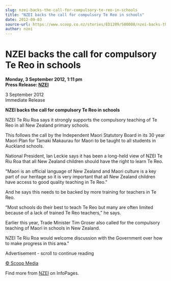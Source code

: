 ```yaml
---
slug: nzei-backs-the-call-for-compulsory-te-reo-in-schools
title: "NZEI backs the call for compulsory Te Reo in schools"
date: 2012-09-03
source-url: https://www.scoop.co.nz/stories/ED1209/S00008/nzei-backs-the-call-for-compulsory-te-reo-in-schools.htm
author: nzei
---
```

NZEI backs the call for compulsory Te Reo in schools
====================================================

**Monday, 3 September 2012, 1:11 pm**  
**Press Release: [NZEI](https://info.scoop.co.nz/NZEI)**

3 September 2012  
Immediate Release

**NZEI backs the call for compulsory Te Reo in schools**

  
NZEI Te Riu Roa says it strongly supports the compulsory teaching of Te Reo in all New Zealand primary schools.

This follows the call by the Independent Maori Statutory Board in its 30 year Maori Plan for Tamaki Makaurau for Maori to be taught to all students in Auckland schools.

National President, Ian Leckie says it has been a long-held view of NZEI Te Riu Roa that all New Zealand children should have the right to learn Te Reo.

\"Maori is an official language of New Zealand and Maori culture is a key part of our heritage so it is very important that all New Zealand children have access to good quality teaching in Te Reo."

And he says this needs to be backed by more training for teachers in Te Reo.

“Most schools do their best to teach Te Reo but many are often limited because of a lack of trained Te Reo teachers,” he says.

Earlier this year, Trade Minister Tim Groser also called for the compulsory teaching of Maori in schools in New Zealand.

NZEI Te Riu Roa would welcome discussion with the Government over how to make progress in this area."  

Advertisement - scroll to continue reading





[© Scoop Media](http://www.scoop.co.nz/about/terms.html)

Find more from [NZEI](https://info.scoop.co.nz/NZEI) on InfoPages.